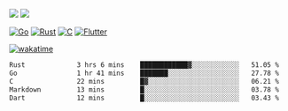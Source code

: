 [![](https://img.shields.io/badge/Windows_11-Pro-292e33?style=flat-square&logo=windows&logoColor=ffffff)](https://www.microsoft.com/en-us/windows/)
[![](https://img.shields.io/badge/macOS-Sequoia-292e33?style=flat-square&logo=apple&logoColor=ffffff)](https://www.apple.com/macbook-pro/) 

[![Go](https://img.shields.io/badge/-Go-DEA584?style=flat&logo=go&logoColor=000000)](https://golang.org/)
[![Rust](https://img.shields.io/badge/-Rust-DEA584?style=flat&logo=rust&logoColor=000000)](https://www.rust-lang.org)
[![C](https://img.shields.io/badge/--DEA584?style=flat&logo=c&logoColor=000000)](https://www.c-language.org/)
[![Flutter](https://img.shields.io/badge/-Flutter-DEA584?style=flat&logo=flutter&logoColor=000000)](https://flutter.dev/)

[![wakatime](https://wakatime.com/badge/user/9bb0c784-91ca-4b5c-8e9c-b13ece0f7b09.svg)](https://wakatime.com/@9bb0c784-91ca-4b5c-8e9c-b13ece0f7b09)


<!--START_SECTION:waka-->

```txt
Rust             3 hrs 6 mins    ████████████▓░░░░░░░░░░░░   51.05 %
Go               1 hr 41 mins    ███████░░░░░░░░░░░░░░░░░░   27.78 %
C                22 mins         █▓░░░░░░░░░░░░░░░░░░░░░░░   06.21 %
Markdown         13 mins         █░░░░░░░░░░░░░░░░░░░░░░░░   03.78 %
Dart             12 mins         █░░░░░░░░░░░░░░░░░░░░░░░░   03.43 %
```

<!--END_SECTION:waka-->
